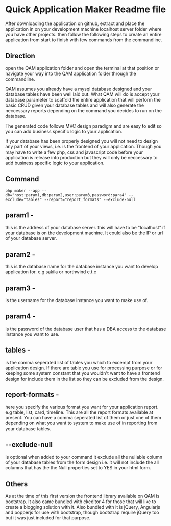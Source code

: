 Quick Application Maker Readme file
===================================
After downloading the application on github, extract and place the application in on your development machine localhost server folder where you have other projects. then follow the following steps to create an entire application from start to finish with few commands from the commandline.

## Direction

open the QAM application folder and open the terminal at that position or navigate your way into the QAM application folder through the commandline.

QAM assumes you already have a mysql database designed and your database tables have been well laid out. What QAM will do is accept your database parameter to scaffold the entire application that will perform the basic CRUD given your database tables and will also generate the neccessary reports depending on the command you decides to run on the database.

The generated code follows MVC design paradigm and are easy to edit so you can add business specific logic to your application.

If your database has been properly designed you will not need to design any part of your views, i.e. is the frontend of your application. Though you may have to write a few php, css and javascript code before your application is release into production but they will only be neccessary to add business specific logic to your application.
## Command
`php maker --app --db="host:param1,db:param2,user:param3,password:para4" --exclude="tables" --report="report_formats" --exclude-null`

## param1 -
this is the address of your database server. this will have to be "localhost" if your database is on the development machine. It could also be the IP or url of your database server.

## param2 -
this is the database name for the database instance you want to develop application for. e.g sakila or northwind e.t.c

## param3 -
is the username for the database instance you want to make use of.

## param4 -
is the password of the database user that has a DBA access to the database instance you want to use.

## tables -
is the comma seperated list of tables you which to excempt from your application design. If there are table you use for processing purpose or for keeping some system constant that you wouldn't want to have a frontend design for include them in the list so they can be excluded from the design.

## report-formats -
here you specify the various format you want for your application report. e.g table, list, card, timeline. This are all the report formats available at present. You can have a comma seperated list of them or just one of them depending on what you want to system to make use of in reporting from your database tables.

## --exclude-null
is optional when added to your command it exclude all the nullable column of your database tables from the form design i.e. it will not include the all columns that has the the Null properties set to YES in your html form.

## Others
As at the time of this first version the frontend library available on QAM is bootstrap. It also came bundled with ckeditor 4 for those that will like to create a blogging solution with it. Also bundled with it is jQuery, Angularjs and popperjs for use with bootstrap, though bootstrap require jQuery too but it was just included for that purpose.

